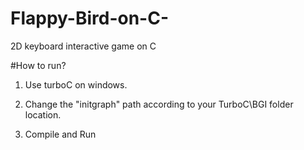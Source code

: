 # Flappy-Bird-on-C-
2D keyboard interactive game on C


#How to run?

1. Use turboC on windows.

2. Change the "initgraph" path according to your TurboC\BGI folder location.

3. Compile and Run

